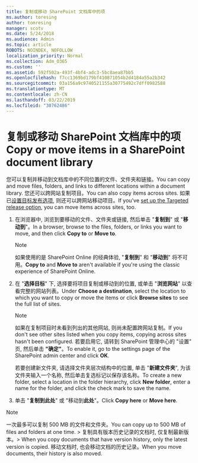 ```yaml
---
title: 复制或移动 SharePoint 文档库中的项
ms.author: toresing
author: tomresing
manager: scotv
ms.date: 5/24/2018
ms.audience: Admin
ms.topic: article
ROBOTS: NOINDEX, NOFOLLOW
localization_priority: Normal
ms.collection: Adm_O365
ms.custom: ''
ms.assetid: 592f502a-493f-4bf4-adc3-5bc8aea87bb5
ms.openlocfilehash: f7cc1369bd179bf410871054b2d4184a55a2b342
ms.sourcegitcommit: 03a156a9c9740521155a30775492c7dff0982588
ms.translationtype: MT
ms.contentlocale: zh-CN
ms.lasthandoff: 03/22/2019
ms.locfileid: "30762486"
---
```

# <a name="copy-or-move-items-in-a-sharepoint-document-library"></a><span data-ttu-id="77008-102">复制或移动 SharePoint 文档库中的项</span><span class="sxs-lookup"><span data-stu-id="77008-102">Copy or move items in a SharePoint document library</span></span>

<span data-ttu-id="77008-103">您可以复制并移动到文档库中的不同位置的文件、文件夹和链接。</span><span class="sxs-lookup"><span data-stu-id="77008-103">You can copy and move files, folders, and links to different locations within a document library.</span></span> <span data-ttu-id="77008-104">您还可以跨网站复制项目。</span><span class="sxs-lookup"><span data-stu-id="77008-104">You can also copy items across sites.</span></span> <span data-ttu-id="77008-105">如果已[设置目标发布选项](https://go.microsoft.com/fwlink/?linkid=622980), 则还可以跨网站移动项目。</span><span class="sxs-lookup"><span data-stu-id="77008-105">If you've [set up the Targeted release option](https://go.microsoft.com/fwlink/?linkid=622980), you can move items across sites, too.</span></span>
  
1. <span data-ttu-id="77008-106">在浏览器中, 浏览到要移动的文件、文件夹或链接, 然后单击 "**复制到**" 或 "**移动到**"。</span><span class="sxs-lookup"><span data-stu-id="77008-106">In a browser, browse to the files, folders, or links you want to move, and then click **Copy to** or **Move to**.</span></span>
    
    > [!NOTE]
    > <span data-ttu-id="77008-107">如果使用的是 SharePoint Online 的经典体验, "**复制到**" 和 "**移动到**" 将不可用。</span><span class="sxs-lookup"><span data-stu-id="77008-107">**Copy to** and **Move to** aren't available if you're using the classic experience of SharePoint Online.</span></span> 
  
2. <span data-ttu-id="77008-108">在 "**选择目标**" 下, 选择要将项目复制或移动到的位置, 或单击 "**浏览网站**" 以查看完整的网站列表。</span><span class="sxs-lookup"><span data-stu-id="77008-108">Under **Choose a destination**, select the location to which you want to copy or move the items or click **Browse sites** to see the full list of sites.</span></span> 
    
    > [!NOTE]
    > <span data-ttu-id="77008-109">如果在复制项目时未看到列出的其他网站, 则尚未配置跨网站复制。</span><span class="sxs-lookup"><span data-stu-id="77008-109">If you don't see other sites listed when you copy items, copying across sites hasn't been configured.</span></span> <span data-ttu-id="77008-110">若要启用它, 请转到 SharePoint 管理中心的 "设置" 页, 然后单击 **"确定"**。</span><span class="sxs-lookup"><span data-stu-id="77008-110">To enable it, go to the settings page of the SharePoint admin center and click **OK**.</span></span> 
  
    <span data-ttu-id="77008-111">若要创建新文件夹, 请选择文件夹层次结构中的位置, 单击 "**新建文件夹**", 为该文件夹输入一个名称, 然后单击复选标记以保存该名称。</span><span class="sxs-lookup"><span data-stu-id="77008-111">To create a new folder, select a location in the folder hierarchy, click **New folder**, enter a name for the folder, and click the check mark to save the name.</span></span>
    
3. <span data-ttu-id="77008-112">单击 "**复制到此处**" 或 "移动到**此处**"。</span><span class="sxs-lookup"><span data-stu-id="77008-112">Click **Copy here** or **Move here**.</span></span>
    
> [!NOTE]
>  <span data-ttu-id="77008-113">一次最多可以复制 500 MB 的文件和文件夹。</span><span class="sxs-lookup"><span data-stu-id="77008-113">You can copy up to 500 MB of files and folders at one time.</span></span> <span data-ttu-id="77008-114">> 复制具有版本历史记录的文档时, 仅复制最新版本。</span><span class="sxs-lookup"><span data-stu-id="77008-114">>  When you copy documents that have version history, only the latest version is copied.</span></span> <span data-ttu-id="77008-115">移动文档时, 也会移动文档的历史记录。</span><span class="sxs-lookup"><span data-stu-id="77008-115">When you move documents, their history is also moved.</span></span> 
  

